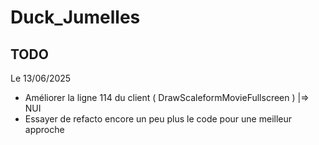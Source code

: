 # Duck_Jumelles

## TODO

Le 13/06/2025
- Améliorer la ligne 114 du client ( DrawScaleformMovieFullscreen ) |=> NUI
- Essayer de refacto encore un peu plus le code pour une meilleur approche
